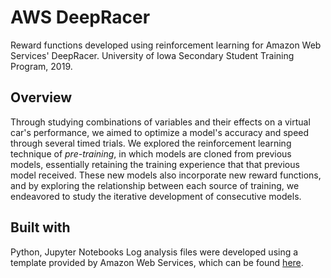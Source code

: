 # AWS DeepRacer 
Reward functions developed using reinforcement learning for Amazon Web Services' DeepRacer. University of Iowa Secondary Student Training Program, 2019.

## Overview
Through studying combinations of variables and their effects on a virtual car's performance, we aimed to optimize a model's accuracy and speed through several timed trials. We explored the reinforcement learning technique of <em>pre-training</em>, in which models are cloned from previous models, essentially retaining the training experience that that previous model received. These new models also incorporate new reward functions, and by exploring the relationship between each source of training, we endeavored to study the iterative development of consecutive models.

## Built with
Python, Jupyter Notebooks
Log analysis files were developed using a template provided by Amazon Web Services, which can be found <a href="https://github.com/aws-samples/aws-deepracer-workshops">here</a>.
